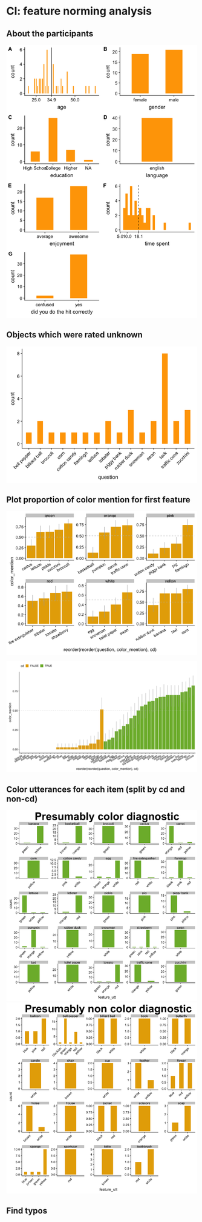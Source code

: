 CI: feature norming analysis
================

About the participants
----------------------

![](analysis_files/figure-markdown_github/subj-1.png)

Objects which were rated unknown
--------------------------------

![](analysis_files/figure-markdown_github/obj_unknown-1.png)

Plot proportion of color mention for first feature
--------------------------------------------------

![](analysis_files/figure-markdown_github/plot%20first%20feature%20cdonly-1.png)

![](analysis_files/figure-markdown_github/plot%20first%20feature%20all-1.png)

Color utterances for each item (split by cd and non-cd)
-------------------------------------------------------

![](analysis_files/figure-markdown_github/cd-1.png)![](analysis_files/figure-markdown_github/cd-2.png)

Find typos
----------

